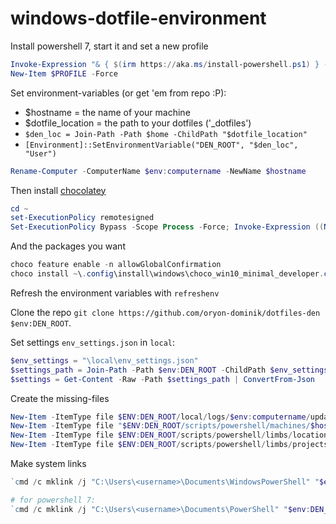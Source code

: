 # windows-dotfile-environment

Install powershell 7, start it and set a new profile

```powershell
Invoke-Expression "& { $(irm https://aka.ms/install-powershell.ps1) } -UseMSI -Preview"
New-Item $PROFILE -Force
```

Set environment-variables (or get 'em from repo :P):

- $hostname = the name of your machine
- $dotfile_location = the path to your dotfiles ('\_dotfiles')
- `$den_loc = Join-Path -Path $home -ChildPath "$dotfile_location"`
- `[Environment]::SetEnvironmentVariable("DEN_ROOT", "$den_loc", "User")`

```powershell
Rename-Computer -ComputerName $env:computername -NewName $hostname
```

Then install [chocolatey](https://chocolatey.org/)

```powershell
cd ~
set-ExecutionPolicy remotesigned
Set-ExecutionPolicy Bypass -Scope Process -Force; Invoke-Expression ((New-Object System.Net.WebClient).DownloadString('https://chocolatey.org/install.ps1'))
```

And the packages you want

```powershell
choco feature enable -n allowGlobalConfirmation
choco install ~\.config\install\windows\choco_win10_minimal_developer.config
```

Refresh the environment variables with `refreshenv`

Clone the repo `git clone https://github.com/oryon-dominik/dotfiles-den $env:DEN_ROOT`.

Set settings `env_settings.json` in `local`:

```powershell
$env_settings = "\local\env_settings.json"
$settings_path = Join-Path -Path $env:DEN_ROOT -ChildPath $env_settings
$settings = Get-Content -Raw -Path $settings_path | ConvertFrom-Json
```

Create the missing-files

```powershell
New-Item -ItemType file $ENV:DEN_ROOT/local/logs/$env:computername/updates.log
New-Item -ItemType file "$ENV:DEN_ROOT/scripts/powershell/machines/$hostname.ps1"
New-Item -ItemType file $ENV:DEN_ROOT/scripts/powershell/limbs/locations.ps1
New-Item -ItemType file $ENV:DEN_ROOT/scripts/powershell/limbs/projects.ps1
```


Make system links

```powershell
`cmd /c mklink /j "C:\Users\<username>\Documents\WindowsPowerShell" "$env:DEN_ROOT\scripts\powershell"`

# for powershell 7:
`cmd /c mklink /j "C:\Users\<username>\Documents\PowerShell" "$env:DEN_ROOT\scripts\powershell"`



```
